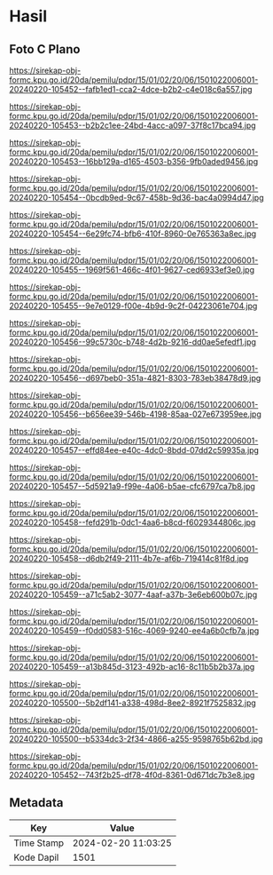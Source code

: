 # Hasil

## Foto C Plano

https://sirekap-obj-formc.kpu.go.id/20da/pemilu/pdpr/15/01/02/20/06/1501022006001-20240220-105452--fafb1ed1-cca2-4dce-b2b2-c4e018c6a557.jpg

https://sirekap-obj-formc.kpu.go.id/20da/pemilu/pdpr/15/01/02/20/06/1501022006001-20240220-105453--b2b2c1ee-24bd-4acc-a097-37f8c17bca94.jpg

https://sirekap-obj-formc.kpu.go.id/20da/pemilu/pdpr/15/01/02/20/06/1501022006001-20240220-105453--16bb129a-d165-4503-b356-9fb0aded9456.jpg

https://sirekap-obj-formc.kpu.go.id/20da/pemilu/pdpr/15/01/02/20/06/1501022006001-20240220-105454--0bcdb9ed-9c67-458b-9d36-bac4a0994d47.jpg

https://sirekap-obj-formc.kpu.go.id/20da/pemilu/pdpr/15/01/02/20/06/1501022006001-20240220-105454--6e29fc74-bfb6-410f-8960-0e765363a8ec.jpg

https://sirekap-obj-formc.kpu.go.id/20da/pemilu/pdpr/15/01/02/20/06/1501022006001-20240220-105455--1969f561-466c-4f01-9627-ced6933ef3e0.jpg

https://sirekap-obj-formc.kpu.go.id/20da/pemilu/pdpr/15/01/02/20/06/1501022006001-20240220-105455--9e7e0129-f00e-4b9d-9c2f-04223061e704.jpg

https://sirekap-obj-formc.kpu.go.id/20da/pemilu/pdpr/15/01/02/20/06/1501022006001-20240220-105456--99c5730c-b748-4d2b-9216-dd0ae5efedf1.jpg

https://sirekap-obj-formc.kpu.go.id/20da/pemilu/pdpr/15/01/02/20/06/1501022006001-20240220-105456--d697beb0-351a-4821-8303-783eb38478d9.jpg

https://sirekap-obj-formc.kpu.go.id/20da/pemilu/pdpr/15/01/02/20/06/1501022006001-20240220-105456--b656ee39-546b-4198-85aa-027e673959ee.jpg

https://sirekap-obj-formc.kpu.go.id/20da/pemilu/pdpr/15/01/02/20/06/1501022006001-20240220-105457--effd84ee-e40c-4dc0-8bdd-07dd2c59935a.jpg

https://sirekap-obj-formc.kpu.go.id/20da/pemilu/pdpr/15/01/02/20/06/1501022006001-20240220-105457--5d5921a9-f99e-4a06-b5ae-cfc6797ca7b8.jpg

https://sirekap-obj-formc.kpu.go.id/20da/pemilu/pdpr/15/01/02/20/06/1501022006001-20240220-105458--fefd291b-0dc1-4aa6-b8cd-f6029344806c.jpg

https://sirekap-obj-formc.kpu.go.id/20da/pemilu/pdpr/15/01/02/20/06/1501022006001-20240220-105458--d6db2f49-2111-4b7e-af6b-719414c81f8d.jpg

https://sirekap-obj-formc.kpu.go.id/20da/pemilu/pdpr/15/01/02/20/06/1501022006001-20240220-105459--a71c5ab2-3077-4aaf-a37b-3e6eb600b07c.jpg

https://sirekap-obj-formc.kpu.go.id/20da/pemilu/pdpr/15/01/02/20/06/1501022006001-20240220-105459--f0dd0583-516c-4069-9240-ee4a6b0cfb7a.jpg

https://sirekap-obj-formc.kpu.go.id/20da/pemilu/pdpr/15/01/02/20/06/1501022006001-20240220-105459--a13b845d-3123-492b-ac16-8c11b5b2b37a.jpg

https://sirekap-obj-formc.kpu.go.id/20da/pemilu/pdpr/15/01/02/20/06/1501022006001-20240220-105500--5b2df141-a338-498d-8ee2-8921f7525832.jpg

https://sirekap-obj-formc.kpu.go.id/20da/pemilu/pdpr/15/01/02/20/06/1501022006001-20240220-105500--b5334dc3-2f34-4866-a255-9598765b62bd.jpg

https://sirekap-obj-formc.kpu.go.id/20da/pemilu/pdpr/15/01/02/20/06/1501022006001-20240220-105452--743f2b25-df78-4f0d-8361-0d671dc7b3e8.jpg


## Metadata

| Key        | Value               |
| ---------- | ------------------- |
| Time Stamp | 2024-02-20 11:03:25 |
| Kode Dapil | 1501                |



